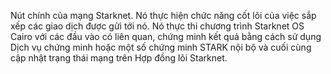 Nút chính của mạng Starknet. Nó thực hiện chức năng cốt lõi của việc sắp xếp các giao dịch được gửi tới nó. Nó thực thi chương trình Starknet OS Cairo với các đầu vào có liên quan, chứng minh kết quả bằng cách sử dụng Dịch vụ chứng minh hoặc một số chứng minh STARK nội bộ và cuối cùng cập nhật trạng thái mạng trên Hợp đồng lõi Starknet.